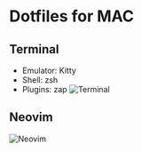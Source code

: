 # Dotfiles for MAC

## Terminal 
- Emulator: Kitty
- Shell: zsh 
- Plugins: zap 
![Terminal](https://github.com/daschdy/DotfilesMac/blob/main/img/kitty.png?raw=true)

## Neovim
![Neovim](https://github.com/daschdy/DotfilesMac/blob/main/img/nvim.png?raw=true)
